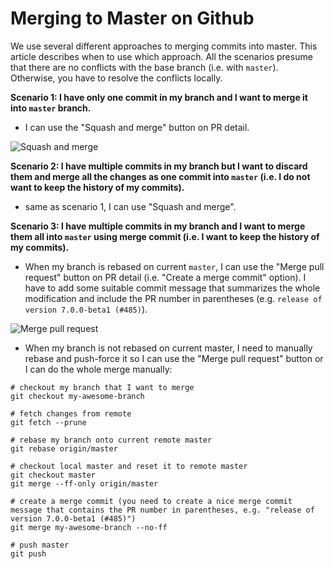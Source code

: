 # Merging to Master on Github

We use several different approaches to merging commits into master. This article describes when to use which approach.
All the scenarios presume that there are no conflicts with the base branch (i.e. with `master`). Otherwise, you have to resolve the conflicts locally.

**Scenario 1: I have only one commit in my branch and I want to merge it into `master` branch.**
- I can use the "Squash and merge" button on PR detail.

![Squash and merge](./img/github-squash-and-merge.png)

**Scenario 2: I have multiple commits in my branch but I want to discard them and merge all the changes as one commit into `master` (i.e. I do not want to keep the history of my commits).**
- same as scenario 1, I can use "Squash and merge".

**Scenario 3: I have multiple commits in my branch and I want to merge them all into `master` using merge commit (i.e. I want to keep the history of my commits).**
- When my branch is rebased on current `master`, I can use the "Merge pull request" button on PR detail (i.e. "Create a merge commit" option).
I have to add some suitable commit message that summarizes the whole modification and include the PR number in parentheses (e.g. `release of version 7.0.0-beta1 (#485)`).

![Merge pull request](./img/github-merge-pull-request.png)

- When my branch is not rebased on current master, I need to manually rebase and push-force it so I can use the "Merge pull request" button
or I can do the whole merge manually:
```
# checkout my branch that I want to merge
git checkout my-awesome-branch

# fetch changes from remote
git fetch --prune

# rebase my branch onto current remote master
git rebase origin/master

# checkout local master and reset it to remote master  
git checkout master
git merge --ff-only origin/master

# create a merge commit (you need to create a nice merge commit message that contains the PR number in parentheses, e.g. "release of version 7.0.0-beta1 (#485)")
git merge my-awesome-branch --no-ff

# push master
git push
```
